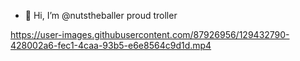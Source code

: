 - 👋 Hi, I’m @nutstheballer
proud troller



https://user-images.githubusercontent.com/87926956/129432790-428002a6-fec1-4caa-93b5-e6e8564c9d1d.mp4

<!---
nutstheballer/nutstheballer is a ✨ special ✨ repository because its `README.md` (this file) appears on your GitHub profile.
You can click the Preview link to take a look at your changes.
--->
